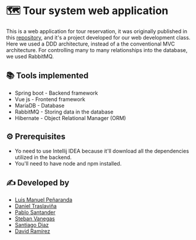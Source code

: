 # 🗺️ Tour system web application

This is a web application for tour reservation, it was originally published in this [repository](https://github.com/Dtrasla/DesWeb2022), and it's a project developed for our web development class. Here we used a DDD architecture, instead of a the conventional MVC architecture. For controlling many to many relationships into the database, we used RabbitMQ.

## 📚 Tools implemented

* Spring boot - Backend framework
* Vue js - Frontend framework
* MariaDB - Database
* RabbitMQ - Storing data in the database
* Hibernate - Object Relational Manager (ORM)

## ⚙️ Prerequisites

* Yo need to use Intellij IDEA because it'll download all the dependencies utilized in the backend.
* You'll need to have node and npm installed.

## ✍️ Developed by

* [Luis Manuel Peñaranda](https://github.com/LuisPenaranda)
* [Daniel Traslaviña](https://github.com/Dtrasla)
* [Pablo Santander](https://github.com/pablo-savp)
* [Steban Vanegas](https://github.com/StebanVanegas)
* [Santiago Diaz](https://github.com/S-Diaz05)
* [David Ramírez](https://github.com/D4-Ramirez)
